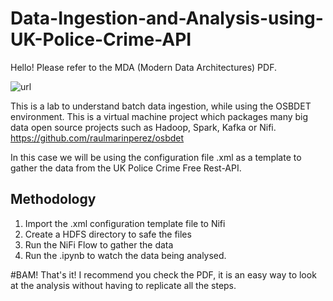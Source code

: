 # Data-Ingestion-and-Analysis-using-UK-Police-Crime-API
Hello! Please refer to the MDA (Modern Data Architectures) PDF.

![url](https://apicontext.com/wp-content/uploads/2023/02/Square-Policeuk.jpg)

This is a lab to understand batch data ingestion, while using the OSBDET environment. 
This is a virtual machine project which packages many big data open source projects such as Hadoop, Spark, Kafka or Nifi. 
https://github.com/raulmarinperez/osbdet

In this case we will be using the configuration file .xml as a template to gather the data from the UK Police Crime Free Rest-API.

## Methodology
1. Import the .xml configuration template file to Nifi
2. Create a HDFS directory to safe the files
3. Run the NiFi Flow to gather the data
4. Run the .ipynb to watch the data being analysed.

#BAM! That's it! I recommend you check the PDF, it is an easy way to look at the analysis without having to replicate all the steps.
